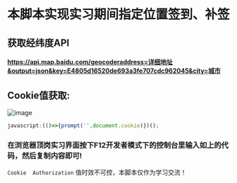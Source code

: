 # 本脚本实现实习期间指定位置签到、补签
## 获取经纬度API
####  https://api.map.baidu.com/geocoderaddress=详细地址&output=json&key=E4805d16520de693a3fe707cdc962045&city=城市
## Cookie值获取:
![image](https://user-images.githubusercontent.com/102405245/201950883-5e819f19-04e0-4cc4-895e-7167b2c31fa4.png)
```javascript
javascript:(()=>{prompt('',document.cookie)})();
```

### 在浏览器顶岗实习界面按下F12开发者模式下的控制台里输入如上的代码，然后复制内容即可!
``` Cookie  Authorization ``` 值时效不可控，本脚本仅作为学习交流！
